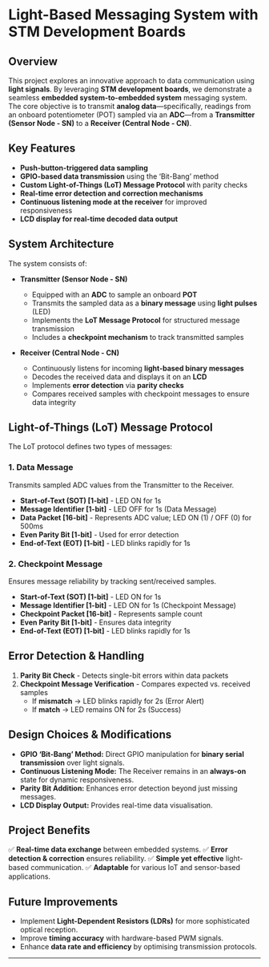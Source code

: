 # Light-Based Messaging System with STM Development Boards

## Overview
This project explores an innovative approach to data communication using **light signals**. By leveraging **STM development boards**, we demonstrate a seamless **embedded system-to-embedded system** messaging system. The core objective is to transmit **analog data**—specifically, readings from an onboard potentiometer (POT) sampled via an **ADC**—from a **Transmitter (Sensor Node - SN)** to a **Receiver (Central Node - CN)**.

## Key Features
- **Push-button-triggered data sampling**
- **GPIO-based data transmission** using the ‘Bit-Bang’ method
- **Custom Light-of-Things (LoT) Message Protocol** with parity checks
- **Real-time error detection and correction mechanisms**
- **Continuous listening mode at the receiver** for improved responsiveness
- **LCD display for real-time decoded data output**

## System Architecture
The system consists of:
- **Transmitter (Sensor Node - SN)**
  - Equipped with an **ADC** to sample an onboard **POT**
  - Transmits the sampled data as a **binary message** using **light pulses** (LED)
  - Implements the **LoT Message Protocol** for structured message transmission
  - Includes a **checkpoint mechanism** to track transmitted samples

- **Receiver (Central Node - CN)**
  - Continuously listens for incoming **light-based binary messages**
  - Decodes the received data and displays it on an **LCD**
  - Implements **error detection** via **parity checks**
  - Compares received samples with checkpoint messages to ensure data integrity

## Light-of-Things (LoT) Message Protocol
The LoT protocol defines two types of messages:
### **1. Data Message**
Transmits sampled ADC values from the Transmitter to the Receiver.
- **Start-of-Text (SOT) [1-bit]** - LED ON for 1s
- **Message Identifier [1-bit]** - LED OFF for 1s (Data Message)
- **Data Packet [16-bit]** - Represents ADC value; LED ON (1) / OFF (0) for 500ms
- **Even Parity Bit [1-bit]** - Used for error detection
- **End-of-Text (EOT) [1-bit]** - LED blinks rapidly for 1s

### **2. Checkpoint Message**
Ensures message reliability by tracking sent/received samples.
- **Start-of-Text (SOT) [1-bit]** - LED ON for 1s
- **Message Identifier [1-bit]** - LED ON for 1s (Checkpoint Message)
- **Checkpoint Packet [16-bit]** - Represents sample count
- **Even Parity Bit [1-bit]** - Ensures data integrity
- **End-of-Text (EOT) [1-bit]** - LED blinks rapidly for 1s

## Error Detection & Handling
1. **Parity Bit Check** - Detects single-bit errors within data packets
2. **Checkpoint Message Verification** - Compares expected vs. received samples
   - If **mismatch** → LED blinks rapidly for 2s (Error Alert)
   - If **match** → LED remains ON for 2s (Success)

## Design Choices & Modifications
- **GPIO ‘Bit-Bang’ Method:** Direct GPIO manipulation for **binary serial transmission** over light signals.
- **Continuous Listening Mode:** The Receiver remains in an **always-on** state for dynamic responsiveness.
- **Parity Bit Addition:** Enhances error detection beyond just missing messages.
- **LCD Display Output:** Provides real-time data visualisation.

## Project Benefits
✅ **Real-time data exchange** between embedded systems.
✅ **Error detection & correction** ensures reliability.
✅ **Simple yet effective** light-based communication.
✅ **Adaptable** for various IoT and sensor-based applications.

## Future Improvements
- Implement **Light-Dependent Resistors (LDRs)** for more sophisticated optical reception.
- Improve **timing accuracy** with hardware-based PWM signals.
- Enhance **data rate and efficiency** by optimising transmission protocols.

---
